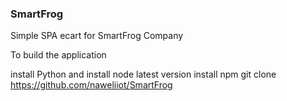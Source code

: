 ### SmartFrog
Simple SPA ecart for SmartFrog Company

To build the application 

install Python and 
install node latest version
install npm
git clone https://github.com/naweliiot/SmartFrog
